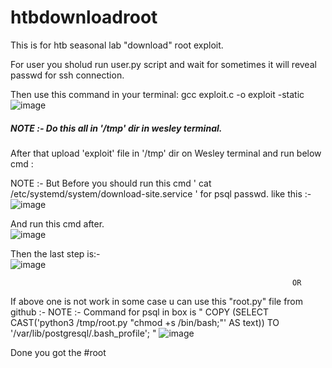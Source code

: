# htbdownloadroot
This is for htb seasonal lab "download"  root exploit.

For user you sholud run user.py script and wait for sometimes it will reveal passwd for ssh connection.

Then use this command in your terminal:
gcc exploit.c -o exploit -static
![image](https://github.com/1cYinfinity/htbdownloadroot/assets/55952519/7692b3cd-6460-4ade-8c9b-c817482612e6)

##### NOTE :- Do this all in '/tmp' dir in wesley terminal. #####
 
After that upload 'exploit' file in '/tmp' dir on Wesley terminal and run below cmd : 

NOTE :- But Before you should run this cmd ' cat /etc/systemd/system/download-site.service ' for psql passwd.
like this :- 
![image](https://github.com/1cYinfinity/htbdownloadroot/assets/55952519/858a69c4-b315-4a01-a748-3a6bb8c239c9)


And run this cmd after.                   
![image](https://github.com/1cYinfinity/htbdownloadroot/assets/55952519/064e14d7-a671-4061-8167-465e12b72fb9)

Then the last step is:-                          
![image](https://github.com/1cYinfinity/htbdownloadroot/assets/55952519/5c471b6b-b8e1-43a3-b685-c40a2f58c260)

                                                                   OR

If above one is not work in some case u can use this "root.py" file from github :-
NOTE :- Command for psql in box is " COPY (SELECT CAST('python3 /tmp/root.py "chmod +s /bin/bash;"' AS text)) TO '/var/lib/postgresql/.bash_profile'; "
![image](https://github.com/1cYinfinity/htbdownloadroot/assets/55952519/e2b6acc5-a991-402b-803a-b5cdc9183836)

Done you got the #root
